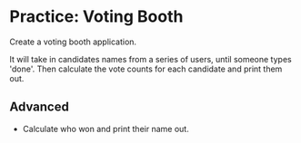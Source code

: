 # Practice: Voting Booth
Create a voting booth application.

It will take in candidates names from a series of users, until someone types 'done'.
Then calculate the vote counts for each candidate and print them out.

## Advanced
* Calculate who won and print their name out.
